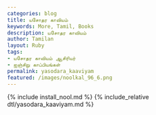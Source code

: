 ```yaml
---  
categories: blog  
title: யசோதர காவியம்
keywords: More, Tamil, Books  
description: யசோதர காவியம்
author: Tamilan  
layout: Ruby  
tags:     
- யசோதர காவியம் ஆசிரியர்
- ஐஞ்சிறு காப்பியங்கள்
permalink: yasodara_kaaviyam  
featured: /images/noolkal_96_6.png  
---  
```

{% include install_nool.md %} 
{% include_relative dtl/yasodara_kaaviyam.md %} 
